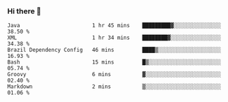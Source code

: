 ### Hi there 👋

<!--START_SECTION:waka-->

```text
Java                       1 hr 45 mins    █████████▓░░░░░░░░░░░░░░░   38.50 %
XML                        1 hr 34 mins    ████████▓░░░░░░░░░░░░░░░░   34.38 %
Brazil Dependency Config   46 mins         ████▒░░░░░░░░░░░░░░░░░░░░   16.93 %
Bash                       15 mins         █▒░░░░░░░░░░░░░░░░░░░░░░░   05.74 %
Groovy                     6 mins          ▓░░░░░░░░░░░░░░░░░░░░░░░░   02.40 %
Markdown                   2 mins          ▒░░░░░░░░░░░░░░░░░░░░░░░░   01.06 %
```

<!--END_SECTION:waka-->

<!--
**jerry-shao/jerry-shao** is a ✨ _special_ ✨ repository because its `README.md` (this file) appears on your GitHub profile.

Here are some ideas to get you started:

- 🔭 I’m currently working on ...
- 🌱 I’m currently learning ...
- 👯 I’m looking to collaborate on ...
- 🤔 I’m looking for help with ...
- 💬 Ask me about ...
- 📫 How to reach me: ...
- 😄 Pronouns: ...
- ⚡ Fun fact: ...
-->
